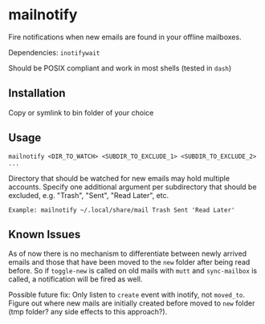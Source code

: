 # mailnotify
Fire notifications when new emails are found in your offline mailboxes. 

Dependencies: `inotifywait`

Should be POSIX compliant and work in most shells (tested in `dash`)

## Installation
Copy or symlink to bin folder of your choice

## Usage
`mailnotify <DIR_TO_WATCH> <SUBDIR_TO_EXCLUDE_1> <SUBDIR_TO_EXCLUDE_2> ...`

Directory that should be watched for new emails may hold multiple accounts. Specify one additional argument per subdirectory that should be excluded, e.g. "Trash", "Sent", "Read Later", etc.

`Example: mailnotify ~/.local/share/mail Trash Sent 'Read Later'`

## Known Issues
As of now there is no mechanism to differentiate between newly arrived emails and those that have been moved to the `new` folder after being read before. So if `toggle-new` is called on old mails with `mutt` and `sync-mailbox` is called, a notification will be fired as well. 

Possible future fix: Only listen to `create` event with inotify, not `moved_to`. Figure out where new mails are initially created before moved to `new` folder (tmp folder? any side effects to this approach?).


